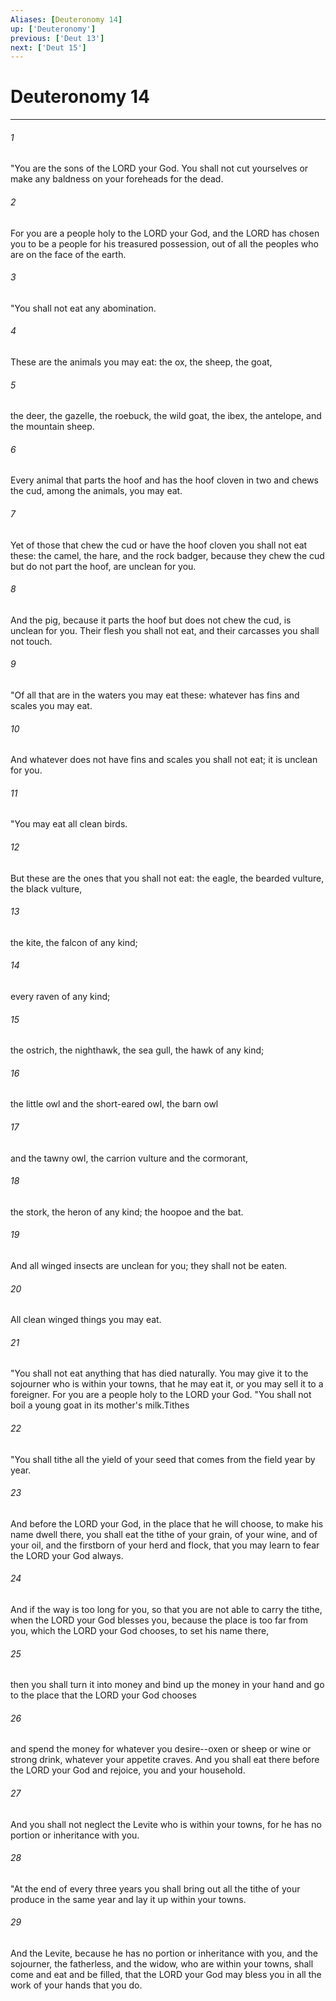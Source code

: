 ```yaml
---
Aliases: [Deuteronomy 14]
up: ['Deuteronomy']
previous: ['Deut 13']
next: ['Deut 15']
---
```

# Deuteronomy 14
***



###### 1 
"You are the sons of the LORD your God. You shall not cut yourselves or make any baldness on your foreheads for the dead. 

###### 2 
For you are a people holy to the LORD your God, and the LORD has chosen you to be a people for his treasured possession, out of all the peoples who are on the face of the earth. 

###### 3 
"You shall not eat any abomination. 

###### 4 
These are the animals you may eat: the ox, the sheep, the goat, 

###### 5 
the deer, the gazelle, the roebuck, the wild goat, the ibex, the antelope, and the mountain sheep. 

###### 6 
Every animal that parts the hoof and has the hoof cloven in two and chews the cud, among the animals, you may eat. 

###### 7 
Yet of those that chew the cud or have the hoof cloven you shall not eat these: the camel, the hare, and the rock badger, because they chew the cud but do not part the hoof, are unclean for you. 

###### 8 
And the pig, because it parts the hoof but does not chew the cud, is unclean for you. Their flesh you shall not eat, and their carcasses you shall not touch. 

###### 9 
"Of all that are in the waters you may eat these: whatever has fins and scales you may eat. 

###### 10 
And whatever does not have fins and scales you shall not eat; it is unclean for you. 

###### 11 
"You may eat all clean birds. 

###### 12 
But these are the ones that you shall not eat: the eagle, the bearded vulture, the black vulture, 

###### 13 
the kite, the falcon of any kind; 

###### 14 
every raven of any kind; 

###### 15 
the ostrich, the nighthawk, the sea gull, the hawk of any kind; 

###### 16 
the little owl and the short-eared owl, the barn owl 

###### 17 
and the tawny owl, the carrion vulture and the cormorant, 

###### 18 
the stork, the heron of any kind; the hoopoe and the bat. 

###### 19 
And all winged insects are unclean for you; they shall not be eaten. 

###### 20 
All clean winged things you may eat. 

###### 21 
"You shall not eat anything that has died naturally. You may give it to the sojourner who is within your towns, that he may eat it, or you may sell it to a foreigner. For you are a people holy to the LORD your God. "You shall not boil a young goat in its mother's milk.Tithes 

###### 22 
"You shall tithe all the yield of your seed that comes from the field year by year. 

###### 23 
And before the LORD your God, in the place that he will choose, to make his name dwell there, you shall eat the tithe of your grain, of your wine, and of your oil, and the firstborn of your herd and flock, that you may learn to fear the LORD your God always. 

###### 24 
And if the way is too long for you, so that you are not able to carry the tithe, when the LORD your God blesses you, because the place is too far from you, which the LORD your God chooses, to set his name there, 

###### 25 
then you shall turn it into money and bind up the money in your hand and go to the place that the LORD your God chooses 

###### 26 
and spend the money for whatever you desire--oxen or sheep or wine or strong drink, whatever your appetite craves. And you shall eat there before the LORD your God and rejoice, you and your household. 

###### 27 
And you shall not neglect the Levite who is within your towns, for he has no portion or inheritance with you. 

###### 28 
"At the end of every three years you shall bring out all the tithe of your produce in the same year and lay it up within your towns. 

###### 29 
And the Levite, because he has no portion or inheritance with you, and the sojourner, the fatherless, and the widow, who are within your towns, shall come and eat and be filled, that the LORD your God may bless you in all the work of your hands that you do.
